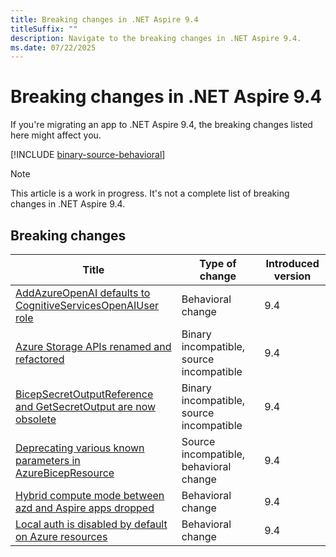 ```yaml
---
title: Breaking changes in .NET Aspire 9.4
titleSuffix: ""
description: Navigate to the breaking changes in .NET Aspire 9.4.
ms.date: 07/22/2025
---
```


# Breaking changes in .NET Aspire 9.4

If you're migrating an app to .NET Aspire 9.4, the breaking changes listed here might affect you.

[!INCLUDE [binary-source-behavioral](../includes/binary-source-behavioral.md)]

> [!NOTE]
> This article is a work in progress. It's not a complete list of breaking changes in .NET Aspire 9.4.

## Breaking changes

| Title | Type of change | Introduced version |
|--|--|--|
| [AddAzureOpenAI defaults to CognitiveServicesOpenAIUser role](add-azure-openai-default-changes.md) | Behavioral change | 9.4 |
| [Azure Storage APIs renamed and refactored](azure-storage-apis-renamed.md) | Binary incompatible, source incompatible | 9.4 |
| [BicepSecretOutputReference and GetSecretOutput are now obsolete](getsecretoutput-deprecated.md) | Binary incompatible, source incompatible | 9.4 |
| [Deprecating various known parameters in AzureBicepResource](azure-bicep-parameters-deprecated.md) | Source incompatible, behavioral change | 9.4 |
| [Hybrid compute mode between azd and Aspire apps dropped](hybrid-compute-support-dropped.md) | Behavioral change | 9.4 |
| [Local auth is disabled by default on Azure resources](local-auth-disabled-for-azure-resources.md) | Behavioral change | 9.4 |
